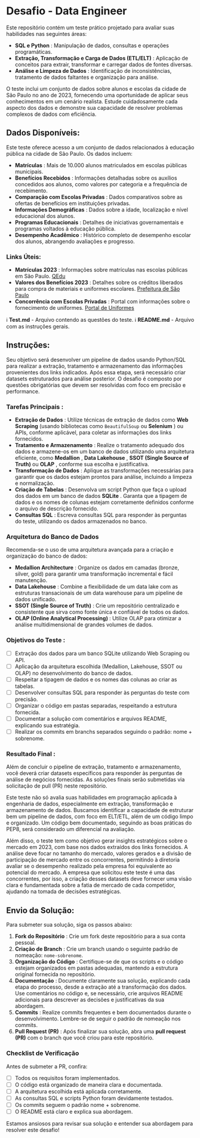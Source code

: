 # **Desafio - Data Engineer**

Este repositório contém um teste prático projetado para avaliar suas habilidades nas seguintes áreas:

* **SQL e Python** : Manipulação de dados, consultas e operações programáticas.
* **Extração, Transformação e Carga de Dados (ETL/ELT)** : Aplicação de conceitos para extrair, transformar e carregar dados de fontes diversas.
* **Análise e Limpeza de Dados** : Identificação de inconsistências, tratamento de dados faltantes e organização para análise.

O teste inclui um conjunto de dados sobre alunos e escolas da cidade de São Paulo no ano de 2023, fornecendo uma oportunidade de aplicar seus conhecimentos em um cenário realista. Estude cuidadosamente cada aspecto dos dados e demonstre sua capacidade de resolver problemas complexos de dados com eficiência.

## **Dados Disponíveis:**

Este teste oferece acesso a um conjunto de dados relacionados à educação pública na cidade de São Paulo. Os dados incluem:

* **Matrículas** : Mais de 10.000 alunos matriculados em escolas públicas municipais.
* **Benefícios Recebidos** : Informações detalhadas sobre os auxílios concedidos aos alunos, como valores por categoria e a frequência de recebimento.
* **Comparação com Escolas Privadas** : Dados comparativos sobre as ofertas de benefícios em instituições privadas.
* **Informações Demográficas** : Dados sobre a idade, localização e nível educacional dos alunos.
* **Programas Educacionais** : Detalhes de iniciativas governamentais e programas voltados à educação pública.
* **Desempenho Acadêmico** : Histórico completo de desempenho escolar dos alunos, abrangendo avaliações e progresso.

### Links Úteis:

* **Matrículas 2023** : Informações sobre matrículas nas escolas públicas em São Paulo. [QEdu](https://qedu.org.br/municipio/3550308-sao-paulo)
* **Valores dos Benefícios 2023** : Detalhes sobre os créditos liberados para compra de materiais e uniformes escolares. [Prefeitura de São Paulo](https://capital.sp.gov.br/w/noticia/prefeitura-libera-creditos-para-compra-de-material-e-uniforme-escolar-para-mais-de-28-6-mil-novos-estudantes-matriculados-na-rede-municipal)
* **Concorrência com Escolas Privadas** : Portal com informações sobre o fornecimento de uniformes. [Portal de Uniformes](https://portaldeuniformes.sme.prefeitura.sp.gov.br/)

ℹ️ **Test.md** - Arquivo contendo as questões do teste.
ℹ️ **README.md** - Arquivo com as instruções gerais.

## **Instruções:**

Seu objetivo será desenvolver um pipeline de dados usando Python/SQL para realizar a extração, tratamento e armazenamento das informações provenientes dos links indicados. Após essa etapa, será necessário criar datasets estruturados para análise posterior. O desafio é composto por questões obrigatórias que devem ser resolvidas com foco em precisão e performance.

### **Tarefas Principais** :

* **Extração de Dados** : Utilize técnicas de extração de dados como **Web Scraping** (usando bibliotecas como `BeautifulSoup` ou  **Selenium** ) ou APIs, conforme aplicável, para coletar as informações dos links fornecidos.
* **Tratamento e Armazenamento** : Realize o tratamento adequado dos dados e armazene-os em um banco de dados utilizando uma arquitetura eficiente, como  **Medallion** ,  **Data Lakehouse** , **SSOT (Single Source of Truth)** ou  **OLAP** , conforme sua escolha e justificativa.
* **Transformação de Dados** : Aplique as transformações necessárias para garantir que os dados estejam prontos para análise, incluindo a limpeza e normalização.
* **Criação de Tabelas** : Desenvolva um script Python que faça o upload dos dados em um banco de dados  **SQLite** . Garanta que a tipagem de dados e os nomes de colunas estejam corretamente definidos conforme o arquivo de descrição fornecido.
* **Consultas SQL** : Escreva consultas SQL para responder às perguntas do teste, utilizando os dados armazenados no banco.

### **Arquitetura do Banco de Dados**

Recomenda-se o uso de uma arquitetura avançada para a criação e organização do banco de dados:

* **Medallion Architecture** : Organize os dados em camadas (bronze, silver, gold) para garantir uma transformação incremental e fácil manutenção.
* **Data Lakehouse** : Combine a flexibilidade de um data lake com as estruturas transacionais de um data warehouse para um pipeline de dados unificado.
* **SSOT (Single Source of Truth)** : Crie um repositório centralizado e consistente que sirva como fonte única e confiável de todos os dados.
* **OLAP (Online Analytical Processing)** : Utilize OLAP para otimizar a análise multidimensional de grandes volumes de dados.

### **Objetivos do Teste** :

* [ ] Extração dos dados para um banco SQLite utilizando Web Scraping ou API.
* [ ] Aplicação da arquitetura escolhida (Medallion, Lakehouse, SSOT ou OLAP) no desenvolvimento do banco de dados.
* [ ] Respeitar a tipagem de dados e os nomes das colunas ao criar as tabelas.
* [ ] Desenvolver consultas SQL para responder às perguntas do teste com precisão.
* [ ] Organizar o código em pastas separadas, respeitando a estrutura fornecida.
* [ ] Documentar a solução com comentários e arquivos README, explicando sua estratégia.
* [ ] Realizar os commits em branchs separados seguindo o padrão: nome + sobrenome.

### **Resultado Final** :

Além de concluir o pipeline de extração, tratamento e armazenamento, você deverá criar datasets específicos para responder às perguntas de análise de negócios fornecidas. As soluções finais serão submetidas via solicitação de pull (PR) neste repositório.

Este teste não só avalia suas habilidades em programação aplicada à engenharia de dados, especialmente em extração, transformação e armazenamento de dados. Buscamos identificar a capacidade de estruturar bem um pipeline de dados, com foco em ELT/ETL, além de um código limpo e organizado. Um código bem documentado, seguindo as boas práticas do PEP8, será considerado um diferencial na avaliação.

Além disso, o teste tem como objetivo gerar insights estratégicos sobre o mercado em 2023, com base nos dados extraídos dos links fornecidos. A análise deve focar no tamanho do mercado, valores gerados e a divisão de participação de mercado entre os concorrentes, permitindo à diretoria avaliar se o desempenho realizado pela empresa foi equivalente ao potencial do mercado. A empresa que solicitou este teste é uma das concorrentes, por isso, a criação desses datasets deve fornecer uma visão clara e fundamentada sobre a fatia de mercado de cada competidor, ajudando na tomada de decisões estratégicas.

## **Envio da Solução:**

Para submeter sua solução, siga os passos abaixo:

1. **Fork do Repositório** : Crie um fork deste repositório para a sua conta pessoal.
2. **Criação de Branch** : Crie um branch usando o seguinte padrão de nomeação: `nome-sobrenome`.
3. **Organização do Código** : Certifique-se de que os scripts e o código estejam organizados em pastas adequadas, mantendo a estrutura original fornecida no repositório.
4. **Documentação** : Documente claramente sua solução, explicando cada etapa do processo, desde a extração até a transformação dos dados. Use comentários no código e, se necessário, crie arquivos README adicionais para descrever as decisões e justificativas da sua abordagem.
5. **Commits** : Realize commits frequentes e bem documentados durante o desenvolvimento. Lembre-se de seguir o padrão de nomeação nos commits.
6. **Pull Request (PR)** : Após finalizar sua solução, abra uma **pull request (PR)** com o branch que você criou para este repositório.

### **Checklist de Verificação**

Antes de submeter a PR, confira:

* [ ] Todos os requisitos foram implementados.
* [ ] O código está organizado de maneira clara e documentada.
* [ ] A arquitetura escolhida está aplicada corretamente.
* [ ] As consultas SQL e scripts Python foram devidamente testados.
* [ ] Os commits seguem o padrão nome + sobrenome.
* [ ] O README está claro e explica sua abordagem.

Estamos ansiosos para revisar sua solução e entender sua abordagem para resolver este desafio!
